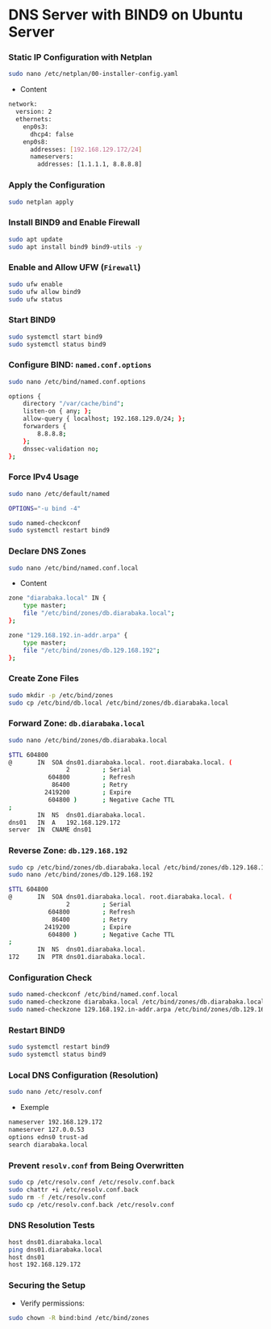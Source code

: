# DNS Server with BIND9 on Ubuntu Server

### Static IP Configuration with Netplan

```sh
sudo nano /etc/netplan/00-installer-config.yaml
```

- Content

```sh
network:
  version: 2
  ethernets:
    enp0s3:
      dhcp4: false
    enp0s8:
      addresses: [192.168.129.172/24]
      nameservers:
        addresses: [1.1.1.1, 8.8.8.8]
```

### Apply the Configuration

```sh
sudo netplan apply
```

### Install BIND9 and Enable Firewall

```sh
sudo apt update
sudo apt install bind9 bind9-utils -y
```

### Enable and Allow UFW (`Firewall`)

```sh
sudo ufw enable
sudo ufw allow bind9
sudo ufw status
```

### Start BIND9

```sh
sudo systemctl start bind9
sudo systemctl status bind9
```

### Configure BIND: `named.conf.options`

```sh
sudo nano /etc/bind/named.conf.options
```

```sh
options {
    directory "/var/cache/bind";
    listen-on { any; };
    allow-query { localhost; 192.168.129.0/24; };
    forwarders {
        8.8.8.8;
    };
    dnssec-validation no;
};
```

### Force IPv4 Usage

```sh
sudo nano /etc/default/named
```

```sh
OPTIONS="-u bind -4"
```

```sh
sudo named-checkconf
sudo systemctl restart bind9
```

### Declare DNS Zones

```sh
sudo nano /etc/bind/named.conf.local
```

- Content

```sh
zone "diarabaka.local" IN {
    type master;
    file "/etc/bind/zones/db.diarabaka.local";
};

zone "129.168.192.in-addr.arpa" {
    type master;
    file "/etc/bind/zones/db.129.168.192";
};
```

### Create Zone Files

```sh
sudo mkdir -p /etc/bind/zones
sudo cp /etc/bind/db.local /etc/bind/zones/db.diarabaka.local
```

### Forward Zone: `db.diarabaka.local`

```sh
sudo nano /etc/bind/zones/db.diarabaka.local
```

```sh
$TTL 604800
@       IN  SOA dns01.diarabaka.local. root.diarabaka.local. (
                2         ; Serial
           604800         ; Refresh
            86400         ; Retry
          2419200         ; Expire
           604800 )       ; Negative Cache TTL
;
        IN  NS  dns01.diarabaka.local.
dns01   IN  A   192.168.129.172
server  IN  CNAME dns01
```

### Reverse Zone: `db.129.168.192`

```sh
sudo cp /etc/bind/zones/db.diarabaka.local /etc/bind/zones/db.129.168.192
sudo nano /etc/bind/zones/db.129.168.192
```

```sh
$TTL 604800
@       IN  SOA dns01.diarabaka.local. root.diarabaka.local. (
                2         ; Serial
           604800         ; Refresh
            86400         ; Retry
          2419200         ; Expire
           604800 )       ; Negative Cache TTL
;
        IN  NS  dns01.diarabaka.local.
172     IN  PTR dns01.diarabaka.local.
```

### Configuration Check

```sh
sudo named-checkconf /etc/bind/named.conf.local
sudo named-checkzone diarabaka.local /etc/bind/zones/db.diarabaka.local
sudo named-checkzone 129.168.192.in-addr.arpa /etc/bind/zones/db.129.168.192
```

### Restart BIND9

```sh
sudo systemctl restart bind9
sudo systemctl status bind9
```

### Local DNS Configuration (Resolution)

```sh
sudo nano /etc/resolv.conf
```

- Exemple

```sh
nameserver 192.168.129.172
nameserver 127.0.0.53
options edns0 trust-ad
search diarabaka.local
```

### Prevent `resolv.conf` from Being Overwritten

```sh
sudo cp /etc/resolv.conf /etc/resolv.conf.back
sudo chattr +i /etc/resolv.conf.back
sudo rm -f /etc/resolv.conf
sudo cp /etc/resolv.conf.back /etc/resolv.conf
```

### DNS Resolution Tests

```sh
host dns01.diarabaka.local
ping dns01.diarabaka.local
host dns01
host 192.168.129.172
```

### Securing the Setup

- Verify permissions:

```sh
sudo chown -R bind:bind /etc/bind/zones
```
